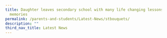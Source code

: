 ```yaml
---
title: Daughter leaves secondary school with many life changing lessons and good
  memories
permalink: /parents-and-students/Latest-News/stbouquets/
description: ""
third_nav_title: Latest News
---
```

